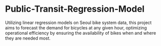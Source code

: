 # Public-Transit-Regression-Model
Utilizing linear regression models on Seoul bike system data, this project aims to forecast the demand for bicycles at any given hour, optimizing operational efficiency by ensuring the availability of bikes when and where they are needed most.
